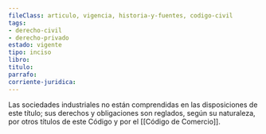 ```yaml
---
fileClass: articulo, vigencia, historia-y-fuentes, codigo-civil
tags:
- derecho-civil
- derecho-privado
estado: vigente
tipo: inciso
libro:
titulo:
parrafo:
corriente-juridica:
---
```

Las sociedades industriales no están comprendidas en las disposiciones de este título; sus derechos y obligaciones son reglados, según su naturaleza, por otros títulos de este Código y por el [[Código de Comercio]].